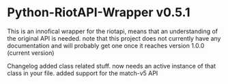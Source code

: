# Python-RiotAPI-Wrapper v0.5.1
This is an innofical wrapper for the riotapi, means that an understanding of the original API is needed. note that this project does not currently have any documentation and will probably get one once it reaches version 1.0.0 (current version)

Changelog
added class related stuff. now needs an active instance of that class in your file.
added support for the match-v5 API
